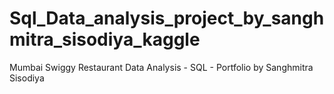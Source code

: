 # Sql_Data_analysis_project_by_sanghmitra_sisodiya_kaggle
Mumbai Swiggy Restaurant Data Analysis - SQL - Portfolio by Sanghmitra Sisodiya 

